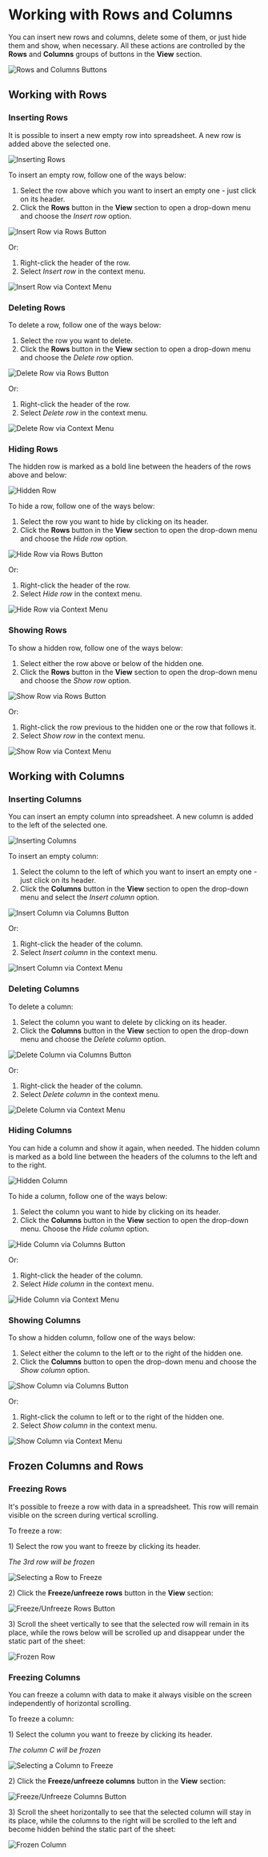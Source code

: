 # Working with Rows and Columns

You can insert new rows and columns, delete some of them, or just hide them and show, when necessary. All these actions are controlled by the **Rows** and **Columns** groups of buttons in the **View** section.

![Rows and Columns Buttons](.gitbook/assets/rows_columns_buttons.png)

## Working with Rows

### Inserting Rows

It is possible to insert a new empty row into spreadsheet. A new row is added above the selected one.

![Inserting Rows](.gitbook/assets/insert_row.png)

To insert an empty row, follow one of the ways below:

1. Select the row above which you want to insert an empty one - just click on its header.
2. Click the **Rows** button in the **View** section to open a drop-down menu and choose the _Insert row_ option.

![Insert Row via Rows Button](.gitbook/assets/insert_row_option.png)

Or:

1. Right-click the header of the row. 
2. Select _Insert row_ in the context menu.

![Insert Row via Context Menu](.gitbook/assets/insert_row_context_option.png)

### Deleting Rows

To delete a row, follow one of the ways below:

1. Select the row you want to delete. 
2. Click the **Rows** button in the **View** section to open a drop-down menu and choose the _Delete row_ option.

![Delete Row via Rows Button](.gitbook/assets/delete_row_option.png)

Or:

1. Right-click the header of the row.
2. Select _Delete row_ in the context menu.

![Delete Row via Context Menu](.gitbook/assets/insert_row_context_option.png)

### Hiding Rows

The hidden row is marked as a bold line between the headers of the rows above and below:

![Hidden Row](.gitbook/assets/hidden_row.png)

To hide a row, follow one of the ways below:

1. Select the row you want to hide by clicking on its header.
2. Click the **Rows** button in the **View** section to open the drop-down menu and choose the _Hide row_ option.

![Hide Row via Rows Button](.gitbook/assets/hide_row_option.png)

Or:

1. Right-click the header of the row.
2. Select _Hide row_ in the context menu.

![Hide Row via Context Menu](.gitbook/assets/hide_row_context_option.png)

### Showing Rows

To show a hidden row, follow one of the ways below:

1. Select either the row above or below of the hidden one. 
2. Click the **Rows** button in the **View** section to open the drop-down menu and choose the _Show row_ option.

![Show Row via Rows Button](.gitbook/assets/show_row_option.png)

Or:

1. Right-click the row previous to the hidden one or the row that follows it.
2. Select _Show row_ in the context menu.

![Show Row via Context Menu](.gitbook/assets/show_row_context_option.png)

## Working with Columns

### Inserting Columns

You can insert an empty column into spreadsheet. A new column is added to the left of the selected one.

![Inserting Columns](.gitbook/assets/insert_column.png)

To insert an empty column:

1. Select the column to the left of which you want to insert an empty one - just click on its header.
2. Click the **Columns** button in the **View** section to open the drop-down menu and select the _Insert column_ option.

![Insert Column via Columns Button](.gitbook/assets/insert_column_option.png)

Or:

1. Right-click the header of the column.
2. Select _Insert column_ in the context menu.

![Insert Column via Context Menu](.gitbook/assets/insert_column_context_option.png)

### Deleting Columns

To delete a column:

1. Select the column you want to delete by clicking on its header. 
2. Click the **Columns** button in the **View** section to open the drop-down menu and choose the _Delete column_ option.

![Delete Column via Columns Button](.gitbook/assets/delete_column_option.png)

Or:

1. Right-click the header of the column.
2. Select _Delete column_ in the context menu.

![Delete Column via Context Menu](.gitbook/assets/delete_column_context_option.png)

### Hiding Columns

You can hide a column and show it again, when needed. The hidden column is marked as a bold line between the headers of the columns to the left and to the right.

![Hidden Column](.gitbook/assets/hidden_column.png)

To hide a column, follow one of the ways below:

1. Select the column you want to hide by clicking on its header. 
2. Click the **Columns** button in the **View** section to open the drop-down menu. Choose the _Hide column_ option.

![Hide Column via Columns Button](.gitbook/assets/hide_column_option.png)

Or:

1. Right-click the header of the column.
2. Select _Hide column_ in the context menu.

![Hide Column via Context Menu](.gitbook/assets/hide_column_context_option.png)

### Showing Columns

To show a hidden column, follow one of the ways below:

1. Select either the column to the left or to the right of the hidden one. 
2. Click the **Columns** button to open the drop-down menu and choose the _Show column_ option.

![Show Column via Columns Button](.gitbook/assets/show_column_option.png)

Or:

1. Right-click the column to left or to the right of the hidden one.
2. Select _Show column_ in the context menu.

![Show Column via Context Menu](.gitbook/assets/show_column_context_option.png)

## Frozen Columns and Rows

### Freezing Rows

It's possible to freeze a row with data in a spreadsheet. This row will remain visible on the screen during vertical scrolling.

To freeze a row:

1\) Select the row you want to freeze by clicking its header.

_The 3rd row will be frozen_

![Selecting a Row to Freeze](.gitbook/assets/row_to_freeze.png)

2\) Click the **Freeze/unfreeze rows** button in the **View** section:

![Freeze/Unfreeze Rows Button](.gitbook/assets/freeze_rows_button.png)

3\) Scroll the sheet vertically to see that the selected row will remain in its place, while the rows below will be scrolled up and disappear under the static part of the sheet:

![Frozen Row](.gitbook/assets/frozen_row.png)

### Freezing Columns

You can freeze a column with data to make it always visible on the screen independently of horizontal scrolling.

To freeze a column:

1\) Select the column you want to freeze by clicking its header.

_The column C will be frozen_

![Selecting a Column to Freeze](.gitbook/assets/column_to_freeze.png)

2\) Click the **Freeze/unfreeze columns** button in the **View** section:

![Freeze/Unfreeze Columns Button](.gitbook/assets/freeze_columns_button.png)

3\) Scroll the sheet horizontally to see that the selected column will stay in its place, while the columns to the right will be scrolled to the left and become hidden behind the static part of the sheet:

![Frozen Column](.gitbook/assets/frozen_column.png)

